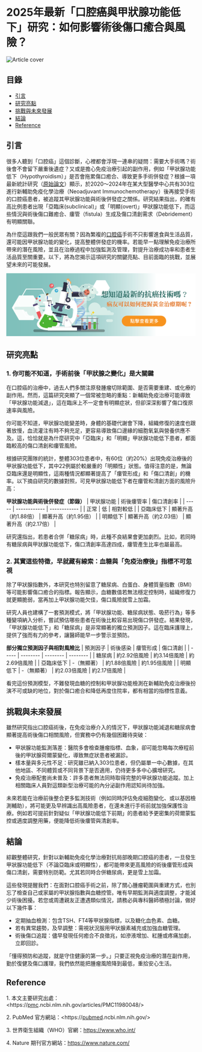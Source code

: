 # 2025年最新「口腔癌與甲狀腺功能低下」研究：如何影響術後傷口癒合與風險？
![Article cover](https://i.imgur.com/4i7Qe1q.png)

## 目錄

* [引言](#introduction)
* [研究亮點](#highlights)
* [挑戰與未來發展](#future-work)
* [結論](#conclusion)
* [Reference](#reference)

## 引言<a id="introduction"></a>
很多人聽到「口腔癌」這個診斷，心裡都會浮現一連串的疑問：需要大手術嗎？術後會不會留下嚴重後遺症？又或是擔心免疫治療引起的副作用，例如「甲狀腺功能低下（Hypothyroidism）」是否會拖累傷口癒合、導致更多手術併發症？根據一項最新統計研究（[原始論文](https://pmc.ncbi.nlm.nih.gov/articles/PMC11980048/)）顯示，於2020～2024年在某大型醫學中心共有303位進行新輔助免疫化學治療（Neoadjuvant Immunochemotherapy）後再接受手術的口腔癌患者，被追蹤其甲狀腺功能與術後併發症之關係。研究結果指出，的確有高比例患者出現「亞臨床(subclinical)」或「明顯(overt)」甲狀腺功能低下，而這些情況與術後傷口難癒合、瘻管（fistula）生成及傷口清創需求（Debridement）有明顯關聯。

為什麼這跟我們一般民眾有關？因為繁複的<a href="https://fightoscc.org">口腔癌</a>手術不只影響進食與生活品質，還可能因甲狀腺功能的變化，提高整體併發症的機率。若能早一點理解免疫治療所帶來的潛在風險，並且在治療過程中加強監測及管理，對提升治療成功率和患者生活品質至關重要。以下，將為您揭示這項研究的關鍵亮點、目前面臨的挑戰，並展望未來的可能發展。

[![CancerFree](https://raw.githubusercontent.com/fightoscc/Oral-Cancer/refs/heads/main/images/long_ad.png)](https://cancerfree.io)
## 研究亮點<a id="highlights"></a>
### 1\. 你可能不知道，手術前後「甲狀腺之變化」是大關鍵

在口腔癌的治療中，過去人們多關注原發腫瘤切除範圍、是否需要重建、或化療的副作用。然而，這篇研究突顯了一個常被忽略的重點：新輔助免疫治療可能導致「甲狀腺功能減退」，這在臨床上不一定會有明顯症狀，但卻深深影響了傷口復原速率與風險。

你可能不知道，甲狀腺功能變差時，身體的基礎代謝會下降，組織修復的速度也跟著放慢，血流灌注有時不夠充足，更容易導致傷口邊緣的細胞氧氣與營養供應不及。這，恰恰就是為什麼研究中「亞臨床」和「明顯」甲狀腺功能低下患者，都面臨較高的傷口清創和瘻管風險。

根據研究團隊的統計，整體303位患者中，有60位（約20%）出現免疫治療後的甲狀腺功能低下，其中22例屬於較嚴重的「明顯性」狀態。值得注意的是，無論亞臨床還是明顯性，這兩種情況都顯著提高了「瘻管形成」和「傷口清創」的機率。以下摘自研究的數據對照，可見甲狀腺功能低下者在瘻管和清創方面的風險升高：

__甲狀腺功能與術後併發症（節錄）__
| 甲狀腺功能 | 術後瘻管率        | 傷口清創率        |
| ----- | ------------ | ------------ |
| 正常    | 低            | 相對較低         |
| 亞臨床低下 | 顯著升高（約1.88倍） | 顯著升高（約1.95倍） |
| 明顯低下  | 顯著升高（約2.03倍） | 顯著升高（約2.17倍） |

研究還指出，若患者合併「糖尿病」時，此種不良結果會更加劇烈。比如，若同時有糖尿病與甲狀腺功能低下，傷口清創率高達四成，瘻管產生比率也屬最高。

### 2\. 其實這些特徵，早就藏有線索：血糖與「免疫治療後」指標不可忽視

除了甲狀腺指數外，本研究也特別留意了糖尿病、白蛋白、身體質量指數（BMI）等可能影響傷口癒合的指標。報告顯示，血糖數值若無法穩定控制時，組織修復力就更顯脆弱，當再加上甲狀腺功能欠佳，傷口風險就雪上加霜。

研究人員也建構了一套預測模式，將「甲狀腺功能、糖尿病狀態、吸菸行為」等多種變項納入分析，嘗試預估哪些患者在術後比較容易出現傷口併發症。結果發現，「甲狀腺功能低下」和「糖尿病」是非常顯著的獨立預測因子。這在臨床護理上，提供了強而有力的參考，讓醫師能早一步警示並預防。

__部分獨立預測因子與相對風險比__
| 預測因子  | 術後感染     | 瘻管形成     | 傷口清創     |
| ----- | -------- | -------- | -------- |
| 糖尿病   | 約2.92倍風險 | 約3.14倍風險 | 約2.69倍風險 |
| 亞臨床低下 | \-（無顯著）  | 約1.88倍風險 | 約1.95倍風險 |
| 明顯低下  | \-（無顯著）  | 約2.03倍風險 | 約2.17倍風險 |

看完這份預測模型，不難發現血糖的控制和甲狀腺功能檢測在新輔助免疫治療後扮演不可或缺的地位，對於傷口癒合和降低再度住院率，都有相當的指標性意義。

## 挑戰與未來發展<a id="future-work"></a>
雖然研究指出口腔癌術後，在免疫治療介入的情況下，甲狀腺功能減退和糖尿病會顯著提高術後傷口相關風險，但實務中仍有幾個困難待突破：

* 甲狀腺功能監測落差：醫院多會檢查腫瘤指標、血象，卻可能忽略每次療程前後的甲狀腺荷爾蒙變化，導致無症狀患者被漏診。
* 樣本量與多元性不足：研究雖已納入303位患者，但仍屬單一中心數據，在其他地區、不同體質或不同背景下是否適用，仍待更多多中心擴增研究。
* 免疫治療配套尚未普及：許多患者無法同時取得完整的甲狀腺功能追蹤。加上相關臨床人員對這類新型治療可能的內分泌副作用認知尚待加強。

未來若能在治療前後整合更多監測技術（例如同時評估免疫細胞變化、或以基因檢測輔助），將可能更及早辨識出高風險患者，在還未進行手術前就加強保護性治療。例如若可提前針對疑似「甲狀腺功能低下前期」的患者給予更密集的荷爾蒙監控或適度調整用藥，便能降低術後瘻管與清創率。

## 結論<a id="conclusion"></a>
綜觀整體研究，針對以新輔助免疫化學治療對抗局部晚期口腔癌的患者，一旦發生甲狀腺功能低下（不論亞臨床或明顯性），都可能帶來更高風險的術後瘻管形成與傷口清創，需要特別防範。尤其若同時合併糖尿病，更是雪上加霜。

這些發現提醒我們：在面對口腔癌手術之前，除了關心腫瘤範圍與重建方式，也別忘了檢查自己或家屬的甲狀腺指數與血糖控管。唯有早期監測與適度調整，才能減少術後困擾。若您或周遭親友正遭遇類似情況，請務必與專科醫師積極討論，做好以下幾件事：

* 定期抽血檢測：包含TSH、FT4等甲狀腺指標，以及糖化血色素、血糖。
* 若有異常趨勢，及早調整：需視狀況服用甲狀腺素補充或加強血糖管理。
* 術後傷口追蹤：儘早發現任何癒合不良徵兆，如滲液增加、紅腫或疼痛加劇，立即回診。

「懂得預防和追蹤，就是守住健康的第一步。」只要正視免疫治療的潛在副作用，勤於復健及傷口護理，我們依然能把腫瘤風險降到最低，重拾安心生活。

## Reference<a id="reference"></a>
1\. 本文主要研究出處：<https://<a href="https://pmc.ncbi.nlm.nih.gov/">pmc</a>.ncbi.nlm.nih.gov/articles/PMC11980048/>

2\. PubMed 官方網站：<https://<a href="https://pubmed.ncbi.nlm.nih.gov/">pubmed</a>.ncbi.nlm.nih.gov/>

3\. 世界衛生組織（WHO）官網：<https://www.who.int/>

4\. Nature 期刊官方網站：<https://www.nature.com/>